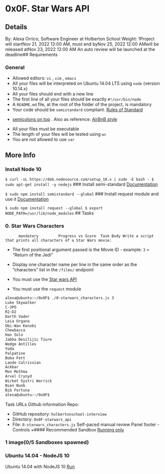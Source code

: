 # 0x0F. Star Wars API
## Details
 By: Alexa Orrico, Software Engineer at Holberton School Weight: 1Project will startNov 21, 2022 12:00 AM, must end byNov 25, 2022 12:00 AMwill be released atNov 23, 2022 12:00 AM An auto review will be launched at the deadline## Requirements
### General
* Allowed editors:  ` vi ` ,  ` vim ` ,  ` emacs ` 
* All your files will be interpreted on Ubuntu 14.04 LTS using  ` node `  (version 10.14.x)
* All your files should end with a new line
* The first line of all your files should be exactly  ` #!/usr/bin/node ` 
* A  ` README.md `  file, at the root of the folder of the project, is mandatory
* Your code should be  ` semistandard `  compliant. [Rules of Standard](https://intranet.hbtn.io/rltoken/7fwr0AM1Ph_2YpibFmY3wA) 
 + [semicolons on top](https://intranet.hbtn.io/rltoken/s5n5IBBMZqfuk62xeimYrg) 
. Also as reference: [AirBnB style](https://intranet.hbtn.io/rltoken/nTwC1UjurAXd9SajmXhb2w) 

* All your files must be executable
* The length of your files will be tested using  ` wc ` 
* You are not allowed to use  ` var ` 
## More Info
### Install Node 10
 ` $ curl -sL https://deb.nodesource.com/setup_10.x | sudo -E bash -
$ sudo apt-get install -y nodejs
 ` ### Install semi-standard
[Documentation](https://intranet.hbtn.io/rltoken/s5n5IBBMZqfuk62xeimYrg) 

 ` $ sudo npm install semistandard --global
 ` ### Install request module and use it
[Documentation](https://intranet.hbtn.io/rltoken/-XDycLgGLJXzwsj9cZGFUw) 

 ` $ sudo npm install request --global
$ export NODE_PATH=/usr/lib/node_modules
 ` ## Tasks
### 0. Star Wars Characters
          mandatory         Progress vs Score  Task Body Write a script that prints all characters of a Star Wars movie:
* The first positional argument passed is the Movie ID - example:  ` 3 `  = “Return of the Jedi” 
* Display one character name per line in the same order as the “characters” list in the  ` /films/ `  endpoint
* You must use the [Star wars API](https://intranet.hbtn.io/rltoken/aiMsg1QkH-FuPn7gyo9O6A) 

* You must use the  ` request `  module
```bash
alexa@ubuntu:~/0x0F$ ./0-starwars_characters.js 3
Luke Skywalker
C-3PO
R2-D2
Darth Vader
Leia Organa
Obi-Wan Kenobi
Chewbacca
Han Solo
Jabba Desilijic Tiure
Wedge Antilles
Yoda
Palpatine
Boba Fett
Lando Calrissian
Ackbar
Mon Mothma
Arvel Crynyd
Wicket Systri Warrick
Nien Nunb
Bib Fortuna
alexa@ubuntu:~/0x0F$ 

```
 Task URLs  Github information Repo:
* GitHub repository:  ` holbertonschool-interview ` 
* Directory:  ` 0x0F-starwars_api ` 
* File:  ` 0-starwars_characters.js ` 
 Self-paced manual review  Panel footer - Controls 
×#### Recommended Sandbox
[Running only]() 
### 1 image(0/5 Sandboxes spawned)
### Ubuntu 14.04 - NodeJS 10
Ubuntu 14.04 with NodeJS 10
[Run]() 
